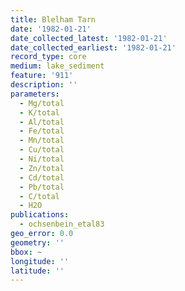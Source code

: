 ```yaml
---
title: Blelham Tarn
date: '1982-01-21'
date_collected_latest: '1982-01-21'
date_collected_earliest: '1982-01-21'
record_type: core
medium: lake_sediment
feature: '911'
description: ''
parameters:
  - Mg/total
  - K/total
  - Al/total
  - Fe/total
  - Mn/total
  - Cu/total
  - Ni/total
  - Zn/total
  - Cd/total
  - Pb/total
  - C/total
  - H2O
publications:
  - ochsenbein_etal83
geo_error: 0.0
geometry: ''
bbox: ~
longitude: ''
latitude: ''
---
```

